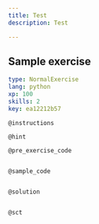 ```yaml
---
title: Test
description: Test

---
```

## Sample exercise

```yaml
type: NormalExercise
lang: python
xp: 100
skills: 2
key: ea12212b57
```


`@instructions`

`@hint`

`@pre_exercise_code`
```{python}

```

`@sample_code`
```{python}

```

`@solution`
```{python}

```

`@sct`
```{python}

```
